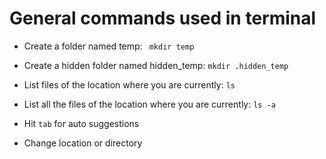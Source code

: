 # General commands used in terminal
  * Create a folder named temp:
  ``` mkdir temp```
  
  * Create a hidden folder named hidden_temp:
  ``` mkdir .hidden_temp ```
  
  * List files of the location where you are currently:
  ``` ls ```
  
  * List all the files of the location where you are currently:
  ``` ls -a ```
  * Hit ``` tab ``` for auto suggestions
  
  * Change location or directory
